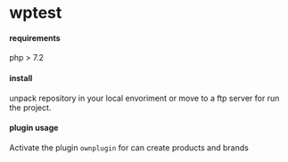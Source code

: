 # wptest

#### requirements
 php > 7.2
 
#### install
  unpack repository in your local envoriment or move to a ftp server for run the project.
  
#### plugin usage 
  Activate the plugin 
  ```ownplugin```
  for can create products and brands
